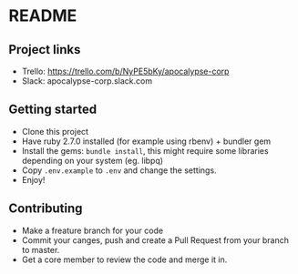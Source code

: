 # README

## Project links

* Trello: https://trello.com/b/NyPE5bKy/apocalypse-corp
* Slack: apocalypse-corp.slack.com

## Getting started

* Clone this project
* Have ruby 2.7.0 installed (for example using rbenv) + bundler gem
* Install the gems: `bundle install`, this might require some libraries depending on your system (eg. libpq)
* Copy `.env.example` to `.env` and change the settings.
* Enjoy!


## Contributing

* Make a freature branch for your code
* Commit your canges, push and create a Pull Request from your branch to master.
* Get a core member to review the code and merge it in.